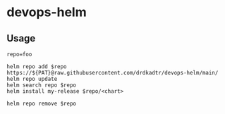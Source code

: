 # devops-helm

## Usage

```terminal
repo=foo

helm repo add $repo https://${PAT}@raw.githubusercontent.com/drdkadtr/devops-helm/main/
helm repo update
helm search repo $repo
helm install my-release $repo/<chart>

helm repo remove $repo
```
